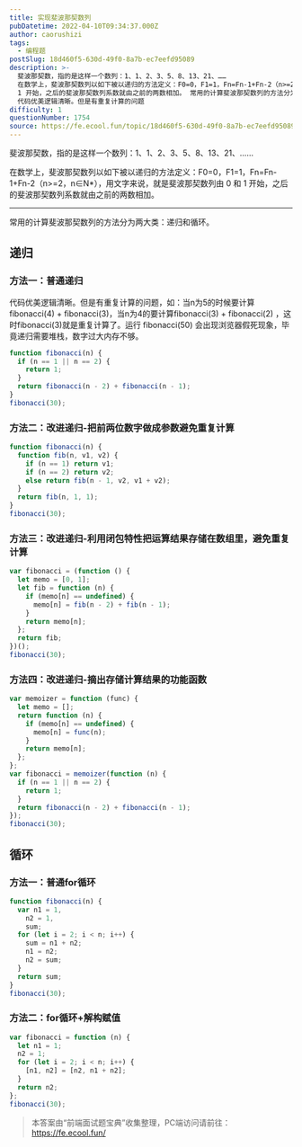 ```yaml
---
title: 实现斐波那契数列
pubDatetime: 2022-04-10T09:34:37.000Z
author: caorushizi
tags:
  - 编程题
postSlug: 18d460f5-630d-49f0-8a7b-ec7eefd95089
description: >-
  斐波那契数，指的是这样一个数列：1、1、2、3、5、8、13、21、……
  在数学上，斐波那契数列以如下被以递归的方法定义：F0=0，F1=1，Fn=Fn-1+Fn-2（n>=2，n∈N*），用文字来说，就是斐波那契数列由 0 和
  1 开始，之后的斐波那契数列系数就由之前的两数相加。 常用的计算斐波那契数列的方法分为两大类：递归和循环。 递归 方法一：普通递归
  代码优美逻辑清晰。但是有重复计算的问题
difficulty: 1
questionNumber: 1754
source: https://fe.ecool.fun/topic/18d460f5-630d-49f0-8a7b-ec7eefd95089
---
```


斐波那契数，指的是这样一个数列：1、1、2、3、5、8、13、21、……

在数学上，斐波那契数列以如下被以递归的方法定义：F0=0，F1=1，Fn=Fn-1+Fn-2（n>=2，n∈N\*），用文字来说，就是斐波那契数列由 0 和 1 开始，之后的斐波那契数列系数就由之前的两数相加。

---

常用的计算斐波那契数列的方法分为两大类：递归和循环。

## 递归

### 方法一：普通递归

代码优美逻辑清晰。但是有重复计算的问题，如：当n为5的时候要计算fibonacci(4) + fibonacci(3)，当n为4的要计算fibonacci(3) + fibonacci(2) ，这时fibonacci(3)就是重复计算了。运行 fibonacci(50) 会出现浏览器假死现象，毕竟递归需要堆栈，数字过大内存不够。

```js
function fibonacci(n) {
  if (n == 1 || n == 2) {
    return 1;
  }
  return fibonacci(n - 2) + fibonacci(n - 1);
}
fibonacci(30);
```

### 方法二：改进递归-把前两位数字做成参数避免重复计算

```js
function fibonacci(n) {
  function fib(n, v1, v2) {
    if (n == 1) return v1;
    if (n == 2) return v2;
    else return fib(n - 1, v2, v1 + v2);
  }
  return fib(n, 1, 1);
}
fibonacci(30);
```

### 方法三：改进递归-利用闭包特性把运算结果存储在数组里，避免重复计算

```js
var fibonacci = (function () {
  let memo = [0, 1];
  let fib = function (n) {
    if (memo[n] == undefined) {
      memo[n] = fib(n - 2) + fib(n - 1);
    }
    return memo[n];
  };
  return fib;
})();
fibonacci(30);
```

### 方法四：改进递归-摘出存储计算结果的功能函数

```js
var memoizer = function (func) {
  let memo = [];
  return function (n) {
    if (memo[n] == undefined) {
      memo[n] = func(n);
    }
    return memo[n];
  };
};
var fibonacci = memoizer(function (n) {
  if (n == 1 || n == 2) {
    return 1;
  }
  return fibonacci(n - 2) + fibonacci(n - 1);
});
fibonacci(30);
```

## 循环

### 方法一：普通for循环

```js
function fibonacci(n) {
  var n1 = 1,
    n2 = 1,
    sum;
  for (let i = 2; i < n; i++) {
    sum = n1 + n2;
    n1 = n2;
    n2 = sum;
  }
  return sum;
}
fibonacci(30);
```

### 方法二：for循环+解构赋值

```js
var fibonacci = function (n) {
  let n1 = 1;
  n2 = 1;
  for (let i = 2; i < n; i++) {
    [n1, n2] = [n2, n1 + n2];
  }
  return n2;
};
fibonacci(30);
```

> 本答案由“前端面试题宝典”收集整理，PC端访问请前往： https://fe.ecool.fun/
